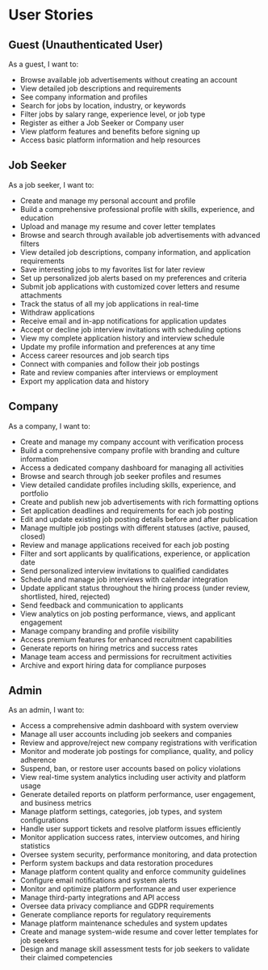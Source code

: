 # User Stories

## Guest (Unauthenticated User)
As a guest, I want to:
- Browse available job advertisements without creating an account
- View detailed job descriptions and requirements
- See company information and profiles
- Search for jobs by location, industry, or keywords
- Filter jobs by salary range, experience level, or job type
- Register as either a Job Seeker or Company user
- View platform features and benefits before signing up
- Access basic platform information and help resources

## Job Seeker
As a job seeker, I want to:
- Create and manage my personal account and profile
- Build a comprehensive professional profile with skills, experience, and education
- Upload and manage my resume and cover letter templates
- Browse and search through available job advertisements with advanced filters
- View detailed job descriptions, company information, and application requirements
- Save interesting jobs to my favorites list for later review
- Set up personalized job alerts based on my preferences and criteria
- Submit job applications with customized cover letters and resume attachments
- Track the status of all my job applications in real-time
- Withdraw applications
- Receive email and in-app notifications for application updates
- Accept or decline job interview invitations with scheduling options
- View my complete application history and interview schedule
- Update my profile information and preferences at any time
- Access career resources and job search tips
- Connect with companies and follow their job postings
- Rate and review companies after interviews or employment
- Export my application data and history

## Company
As a company, I want to:
- Create and manage my company account with verification process
- Build a comprehensive company profile with branding and culture information
- Access a dedicated company dashboard for managing all activities
- Browse and search through job seeker profiles and resumes
- View detailed candidate profiles including skills, experience, and portfolio
- Create and publish new job advertisements with rich formatting options
- Set application deadlines and requirements for each job posting
- Edit and update existing job posting details before and after publication
- Manage multiple job postings with different statuses (active, paused, closed)
- Review and manage applications received for each job posting
- Filter and sort applicants by qualifications, experience, or application date
- Send personalized interview invitations to qualified candidates
- Schedule and manage job interviews with calendar integration
- Update applicant status throughout the hiring process (under review, shortlisted, hired, rejected)
- Send feedback and communication to applicants
- View analytics on job posting performance, views, and applicant engagement
- Manage company branding and profile visibility
- Access premium features for enhanced recruitment capabilities
- Generate reports on hiring metrics and success rates
- Manage team access and permissions for recruitment activities
- Archive and export hiring data for compliance purposes

## Admin
As an admin, I want to:
- Access a comprehensive admin dashboard with system overview
- Manage all user accounts including job seekers and companies
- Review and approve/reject new company registrations with verification
- Monitor and moderate job postings for compliance, quality, and policy adherence
- Suspend, ban, or restore user accounts based on policy violations
- View real-time system analytics including user activity and platform usage
- Generate detailed reports on platform performance, user engagement, and business metrics
- Manage platform settings, categories, job types, and system configurations
- Handle user support tickets and resolve platform issues efficiently
- Monitor application success rates, interview outcomes, and hiring statistics
- Oversee system security, performance monitoring, and data protection
- Perform system backups and data restoration procedures
- Manage platform content quality and enforce community guidelines
- Configure email notifications and system alerts
- Monitor and optimize platform performance and user experience
- Manage third-party integrations and API access
- Oversee data privacy compliance and GDPR requirements
- Generate compliance reports for regulatory requirements
- Manage platform maintenance schedules and system updates
- Create and manage system-wide resume and cover letter templates for job seekers
- Design and manage skill assessment tests for job seekers to validate their claimed competencies

